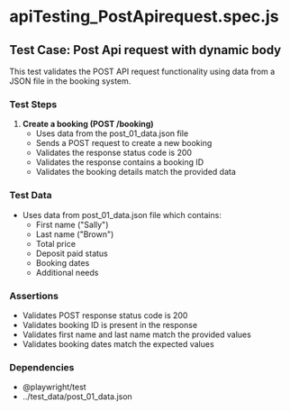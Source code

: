# apiTesting_PostApirequest.spec.js

## Test Case: Post Api request with dynamic body

This test validates the POST API request functionality using data from a JSON file in the booking system.

### Test Steps

1. **Create a booking (POST /booking)**
   - Uses data from the post_01_data.json file
   - Sends a POST request to create a new booking
   - Validates the response status code is 200
   - Validates the response contains a booking ID
   - Validates the booking details match the provided data

### Test Data

- Uses data from post_01_data.json file which contains:
  - First name ("Sally")
  - Last name ("Brown")
  - Total price
  - Deposit paid status
  - Booking dates
  - Additional needs

### Assertions

- Validates POST response status code is 200
- Validates booking ID is present in the response
- Validates first name and last name match the provided values
- Validates booking dates match the expected values

### Dependencies

- @playwright/test
- ../test_data/post_01_data.json
